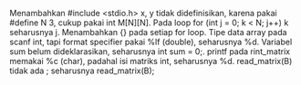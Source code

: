 Menambahkan #include <stdio.h>
x, y tidak didefinisikan, karena pakai #define N 3, cukup pakai int M[N][N].
Pada loop for (int j = 0; k < N; j++) k seharusnya j.
Menambahkan {} pada setiap for loop.
Tipe data array pada scanf int, tapi format specifier pakai %lf (double), seharusnya %d.
Variabel sum belum dideklarasikan, seharusnya int sum = 0;.
printf pada rint_matrix memakai %c (char), padahal isi matriks int, seharusnya %d.
read_matrix(B) tidak ada ; seharusnya read_matrix(B);